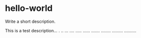 # hello-world
Write a short description.

This is a test description...
.
..
...
....
.....
......
.......
........
.........
..........
